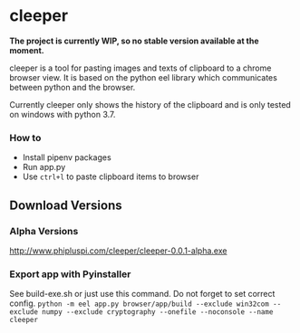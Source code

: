 # cleeper

**The project is currently WIP, so no stable version available at the moment.**

cleeper is a tool for pasting images and texts of clipboard to a chrome browser view.
It is based on the python eel library which communicates between python and the browser. 

Currently cleeper only shows the history of the clipboard and is only tested on windows with python 3.7. 

### How to 
* Install pipenv packages 
* Run app.py 
* Use `ctrl+l` to paste clipboard items to browser

## Download Versions

### Alpha Versions
http://www.phipluspi.com/cleeper/cleeper-0.0.1-alpha.exe
  

### Export app with Pyinstaller 
See build-exe.sh or just use this command. Do not forget to set correct config.
`python -m eel app.py browser/app/build --exclude win32com --exclude numpy --exclude cryptography --onefile --noconsole --name cleeper`
